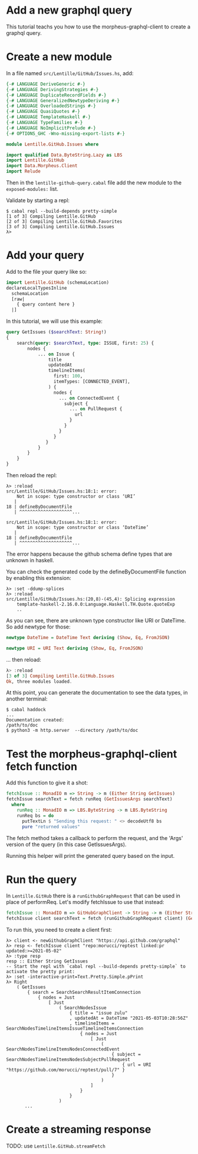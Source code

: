 Add a new graphql query
=======================

This tutorial teachs you how to use the morpheus-graphql-client to create a graphql query.

# Create a new module

In a file named `src/Lentille/GitHub/Issues.hs`, add:

```haskell
{-# LANGUAGE DeriveGeneric #-}
{-# LANGUAGE DerivingStrategies #-}
{-# LANGUAGE DuplicateRecordFields #-}
{-# LANGUAGE GeneralizedNewtypeDeriving #-}
{-# LANGUAGE OverloadedStrings #-}
{-# LANGUAGE QuasiQuotes #-}
{-# LANGUAGE TemplateHaskell #-}
{-# LANGUAGE TypeFamilies #-}
{-# LANGUAGE NoImplicitPrelude #-}
{-# OPTIONS_GHC -Wno-missing-export-lists #-}

module Lentille.GitHub.Issues where

import qualified Data.ByteString.Lazy as LBS
import Lentille.GitHub
import Data.Morpheus.Client
import Relude
```

Then in the `lentille-github-query.cabal` file add the new module to the
`exposed-modules:` list.

Validate by starting a repl:

```ShellSession
$ cabal repl --build-depends pretty-simple
[1 of 3] Compiling Lentille.GitHub
[2 of 3] Compiling Lentille.GitHub.Favorites
[3 of 3] Compiling Lentille.GitHub.Issues
λ>
```

# Add your query

Add to the file your query like so:

```haskell
import Lentille.GitHub (schemaLocation)
declareLocalTypesInline
  schemaLocation
  [raw|
    { query content here }
  |]
```

In this tutorial, we will use this example:

```graphql
query GetIssues ($searchText: String!)
{
    search(query: $searchText, type: ISSUE, first: 25) {
        nodes {
            ... on Issue {
                title
                updatedAt
                timelineItems(
                  first: 100,
                  itemTypes: [CONNECTED_EVENT],
                ) {
                  nodes {
                    ... on ConnectedEvent {
                      subject {
                        ... on PullRequest {
                          url
                        }
                      }
                    }
                  }
               }
            }
        }
    }
}
```

Then reload the repl:

```ShellSession
λ> :reload
src/Lentille/GitHub/Issues.hs:18:1: error:
    Not in scope: type constructor or class ‘URI’
   |
18 | defineByDocumentFile
   | ^^^^^^^^^^^^^^^^^^^^...

src/Lentille/GitHub/Issues.hs:18:1: error:
    Not in scope: type constructor or class ‘DateTime’
   |
18 | defineByDocumentFile
   | ^^^^^^^^^^^^^^^^^^^^...
```

The error happens because the github schema define types that are unknown in haskell.

You can check the generated code by the defineByDocumentFile function by enabling this extension:

```ShesllSession
λ> :set -ddump-splices
λ> :reload
src/Lentille/GitHub/Issues.hs:(20,8)-(45,4): Splicing expression
    template-haskell-2.16.0.0:Language.Haskell.TH.Quote.quoteExp
    ..
```

As you can see, there are unknown type constructor like URI or DateTime. So add newtype for those:

```haskell
newtype DateTime = DateTime Text deriving (Show, Eq, FromJSON)

newtype URI = URI Text deriving (Show, Eq, FromJSON)
```

... then reload:

```haskell
λ> :reload
[3 of 3] Compiling Lentille.GitHub.Issues
Ok, three modules loaded.
```

At this point, you can generate the documentation to see the data types, in another terminal:

```ShellSession
$ cabal haddock
...
Documentation created:
/path/to/doc
$ python3 -m http.server  --directory /path/to/doc
```

# Test the morpheus-graphql-client fetch function

Add this function to give it a shot:

```haskell
fetchIssue :: MonadIO m => String -> m (Either String GetIssues)
fetchIssue searchText = fetch runReq (GetIssuesArgs searchText)
  where
    runReq :: MonadIO m => LBS.ByteString -> m LBS.ByteString
    runReq bs = do
      putTextLn $ "Sending this request: " <> decodeUtf8 bs
      pure "returned values"
```

The fetch method takes a callback to perform the request,
and the 'Args' version of the query (in this case GetIssuesArgs).

Running this helper will print the generated query based on the input.

# Run the query

In `Lentille.GitHub` there is a `runGithubGraphRequest` that can be used in place of performReq.
Let's modify fetchIssue to use that instead:

```haskell
fetchIssue :: MonadIO m => GitHubGraphClient -> String -> m (Either String GetIssues)
fetchIssue client searchText = fetch (runGithubGraphRequest client) (GetIssuesArgs searchText "")
```

To run this, you need to create a client first:

```ShellSesion
λ> client <- newGithubGraphClient "https://api.github.com/graphql"
λ> resp <- fetchIssue client "repo:morucci/reptest linked:pr updated:>=2021-05-02"
λ> :type resp
resp :: Either String GetIssues
-- Start the repl with `cabal repl --build-depends pretty-simple` to activate the pretty print:
λ> :set -interactive-print=Text.Pretty.Simple.pPrint
λ> Right
    ( GetIssues
        { search = SearchSearchResultItemConnection
            { nodes = Just
                [ Just
                    ( SearchNodesIssue
                        { title = "issue zulu"
                        , updatedAt = DateTime "2021-05-03T10:28:56Z"
                        , timelineItems = SearchNodesTimelineItemsIssueTimelineItemsConnection
                            { nodes = Just
                                [ Just
                                    ( SearchNodesTimelineItemsNodesConnectedEvent
                                        { subject = SearchNodesTimelineItemsNodesSubjectPullRequest
                                            { url = URI "https://github.com/morucci/reptest/pull/7" }
                                        }
                                    )
                                ]
                            }
                        }
                    )
       ...
```

# Create a streaming response

TODO: use `Lentille.GitHub.streamFetch`
